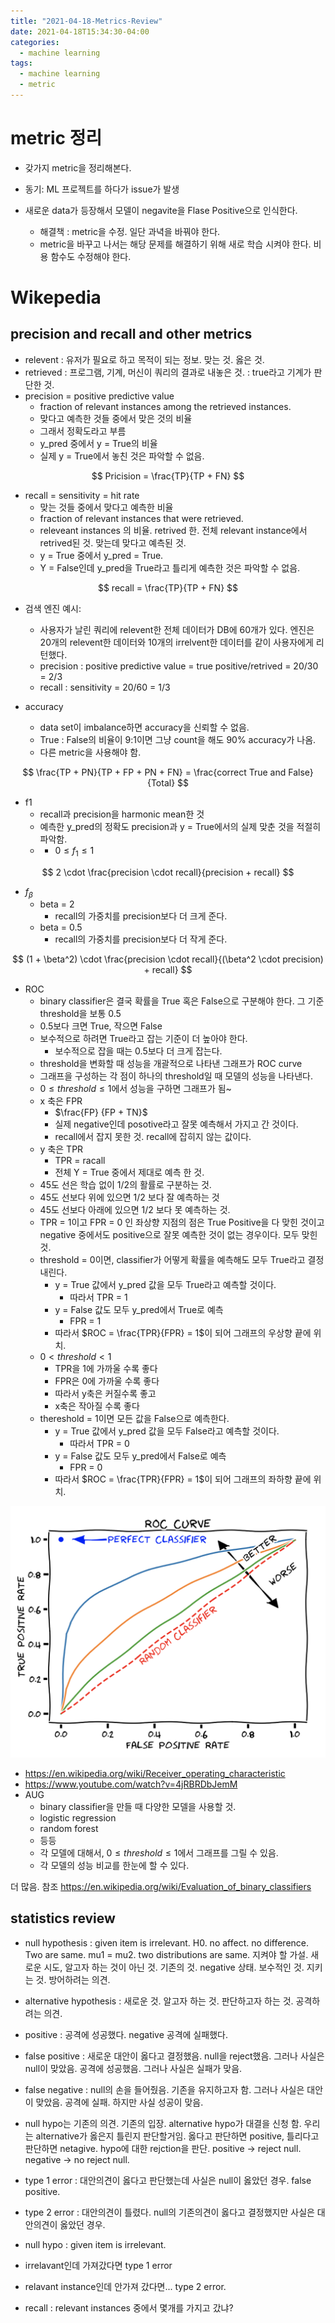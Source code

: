 ```yaml
---
title: "2021-04-18-Metrics-Review"
date: 2021-04-18T15:34:30-04:00
categories:
  - machine learning
tags:
  - machine learning
  - metric
---
```


# metric 정리

* 갖가지 metric을 정리해본다.

* 동기: ML 프로젝트를 하다가 issue가 발생
* 새로운 data가 등장해서 모델이 negavite을 Flase Positive으로 인식한다.
	* 해결책 : metric을 수정. 일단 과녁을 바꿔야 한다.
	* metric을 바꾸고 나서는 해당 문제를 해결하기 위해 새로 학습 시켜야 한다. 비용 함수도 수정해야 한다.


# Wikepedia
## precision and recall and other metrics
* relevent : 유저가 필요로 하고 목적이 되는 정보. 맞는 것. 옳은 것.
* retrieved : 프로그램, 기계, 머신이 쿼리의 결과로 내놓은 것. : true라고 기계가 판단한 것.
* precision = positive predictive value
  * fraction of relevant instances among the retrieved instances. 
  * 맞다고 예측한 것들 중에서 맞은 것의 비율
  * 그래서 정확도라고 부름
  * y_pred 중에서 y = True의 비율
  * 실제 y = True에서 놓친 것은 파악할 수 없음.

$$
	Pricision = \frac{TP}{TP + FN}
$$
  
* recall = sensitivity = hit rate
  * 맞는 것들 중에서 맞다고 예측한 비율
  * fraction of relevant instances that were retrieved.
  * releveant instances 의 비율. retrived 한. 전체 relevant instance에서 retrived된 것. 맞는데 맞다고 예측된 것.
  * y = True 중에서 y_pred = True.
  * Y = False인데 y_pred을 True라고 틀리게 예측한 것은 파악할 수 없음.

$$
	recall = \frac{TP}{TP + FN}
$$

* 검색 엔진 예시: 
  * 사용자가 날린 쿼리에 relevent한 전체 데이터가 DB에 60개가 있다. 엔진은 20개의 relevent한 데이터와 10개의 irrelvent한 데이터를 같이 사용자에게 리턴했다.
  * precision : positive predictive value = true positive/retrived = 20/30 = 2/3
  * recall : sensitivity = 20/60 = 1/3

* accuracy
  * data set이 imbalance하면 accuracy을 신뢰할 수 없음.
  * True : False의 비율이 9:1이면 그냥 count을 해도 90% accuracy가 나옴.
  * 다른 metric을 사용해야 함.
  
$$
	\frac{TP + PN}{TP + FP + PN + FN} = \frac{correct True and False}{Total}
$$

* f1
  * recall과 precision을 harmonic mean한 것
  * 예측한 y_pred의 정확도 precision과 y = True에서의 실제 맞춘 것을 적절히 파악함.
  * * $0 \le f_1 \le 1$

$$
	2 \cdot \frac{precision \cdot recall}{precision + recall}
$$

* $f_{\beta}$
  * beta = 2
    * recall의 가중치를 precision보다 더 크게 준다.
  * beta = 0.5
    * recall의 가중치를 precision보다 더 작게 준다.

$$
	(1 + \beta^2) \cdot \frac{precision \cdot recall}{(\beta^2 \cdot precision) + recall}
$$

* ROC
  * binary classifier은 결국 확률을 True 혹은 False으로 구분해야 한다. 그 기준 threshold을 보통 0.5
  * 0.5보다 크면 True, 작으면 False
  * 보수적으로 하려면 True라고 잡는 기준이 더 높아야 한다. 
    * 보수적으로 잡을 때는 0.5보다 더 크게 잡는다.
  * threshold을 변화할 때 성능을 개괄적으로 나타낸 그래프가 ROC curve
  * 그래프을 구성하는 각 점이 하나의 threshold일 때 모델의 성능을 나타낸다.
  * $0 \le threshold \le 1$에서 성능을 구하면 그래프가 됨~
  * x 축은 FPR
    * $\frac{FP}  {FP + TN}$
    * 실제 negative인데 posotive라고 잘못 예측해서 가지고 간 것이다.
    * recall에서 잡지 못한 것. recall에 잡히지 않는 값이다.
  * y 축은 TPR
    * TPR = racall
    * 전체 Y = True 중에서 제대로 예측 한 것.
  * 45도 선은 학습 없이 1/2의 활률로 구분하는 것.
  * 45도 선보다 위에 있으면 1/2 보다 잘 예측하는 것
  * 45도 선보다 아래에 있으면 1/2 보다 못 예측하는 것.
  * TPR = 1이고 FPR = 0 인 좌상향 지점의 점은 True Positive을 다 맞힌 것이고 negative 중에서도 positive으로 잘못 예측한 것이 없는 경우이다. 모두 맞힌 것.
  * threshold = 0이면, classifier가 어떻게 확률을 예측해도 모두 True라고 결정내린다. 
    * y = True 값에서 y_pred 값을 모두 True라고 예측할 것이다.
      * 따라서 TPR = 1
    * y = False 값도 모두 y_pred에서 True로 예측
      * FPR = 1
    * 따라서 $ROC = \frac{TPR}{FPR} = 1$이 되어 그래프의 우상향 끝에 위치.
  * $0 \lt threshold \lt 1$	
    * TPR을 1에 가까울 수록 좋다
    * FPR은 0에 가까울 수록 좋다
    * 따라서 y축은 커질수록 좋고
    * x축은 작아질 수록 좋다
  * thereshold = 1이면 모든 값을 False으로 예측한다.
    * y = True 값에서 y_pred 값을 모두 False라고 예측할 것이다.
      * 따라서 TPR = 0
    * y = False 값도 모두 y_pred에서 False로 예측
      * FPR = 0
    * 따라서 $ROC = \frac{TPR}{FPR} = 1$이 되어 그래프의 좌하향 끝에 위치.

![ROC from wiki](/assets/src/metric/ROC.png)

  * https://en.wikipedia.org/wiki/Receiver_operating_characteristic
  * https://www.youtube.com/watch?v=4jRBRDbJemM
* AUG
  * binary classifier을 만들 때 다양한 모델을 사용할 것.
  * logistic regression
  * random forest
  * 등등
  * 각 모델에 대해서, $0 \le threshold \le 1$에서 그래프를 그릴 수 있음.
  * 각 모델의 성능 비교를 한눈에 할 수 있다.

더 많음. 
참조
https://en.wikipedia.org/wiki/Evaluation_of_binary_classifiers




## statistics review
* null hypothesis : given item is irrelevant. H0. no affect. no difference. Two are same. mu1 = mu2. two distributions are same. 지켜야 할 가설. 새로운 시도, 알고자 하는 것이 아닌 것. 기존의 것. negative 상태. 보수적인 것. 지키는 것. 방어하려는 의견.
* alternative hypothesis : 새로운 것.  알고자 하는 것. 판단하고자 하는 것. 공격하려는 의견. 
* positive : 공격에 성공했다. negative 공격에 실패했다.
* false positive : 새로운 대안이 옳다고 결정했음. null을 reject했음. 그러나 사실은 null이 맞았음. 공격에 성공했음. 그러나 사실은 실패가 맞음.
* false negative : null의 손을 들어줬음. 기존을 유지하고자 함. 그러나 사실은 대안이 맞았음. 공격에 실패. 하지만 사실 성공이 맞음. 
* null hypo는 기존의 의견. 기존의 입장. alternative hypo가 대결을 신청 함. 우리는 alternative가 옳은지 틀린지 판단할거임. 옳다고 판단하면 positive, 틀리다고 판단하면 netagive. hypo에 대한 rejction을 판단. positive -> reject null. negative -> no reject null.
* type 1 error : 대안의견이 옳다고 판단했는데 사실은 null이 옳았던 경우. false positive.
* type 2 error : 대안의견이 틀렸다. null의 기존의견이 옳다고 결정했지만 사실은 대안의견이 옳았던 경우.

* null hypo : given item is irrelevant.
* irrelavant인데 가져갔다면 type 1 error
* relavant instance인데 안가져 갔다면... type 2 error.

* recall : relevant instances 중에서 몇개를 가지고 갔냐?